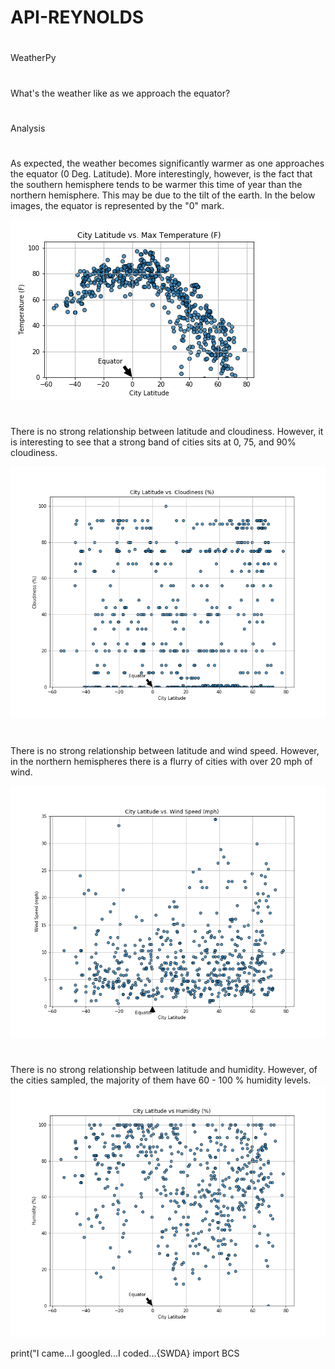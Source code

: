 # API-REYNOLDS
#
WeatherPy
#
What's the weather like as we approach the equator?
#

Analysis

#

As expected, the weather becomes significantly warmer as one approaches the equator (0 Deg. Latitude). More interestingly, however, is the fact that the southern hemisphere tends to be warmer this time of year than the northern hemisphere. This may be due to the tilt of the earth. In the below images, the equator is represented by the "0" mark.

![API_HW-REYNOLDS](https://github.com/afr5057/API_HW-REYNOLDS/blob/master/API%20HW%20Reynolds/CityLat_v_Temp.png)

#

There is no strong relationship between latitude and cloudiness. However, it is interesting to see that a strong band of cities sits at 0, 75, and 90% cloudiness.

![API_HW-REYNOLDS](https://github.com/afr5057/API_HW-REYNOLDS/blob/master/API%20HW%20Reynolds/CityLat_v_Cld.png)

#

There is no strong relationship between latitude and wind speed. However, in the northern hemispheres there is a flurry of cities with over 20 mph of wind.

![API_HW-REYNOLDS](https://github.com/afr5057/API_HW-REYNOLDS/blob/master/API%20HW%20Reynolds/CityLat_v_WndSpd.png)

#

There is no strong relationship between latitude and humidity. However, of the cities sampled, the majority of them have 60 - 100 % humidity levels.
![API_HW-REYNOLDS](https://github.com/afr5057/API_HW-REYNOLDS/blob/master/API%20HW%20Reynolds/CityLat_v_Hmdty.png)





print("I came...I googled...I coded...{SWDA} import BCS
